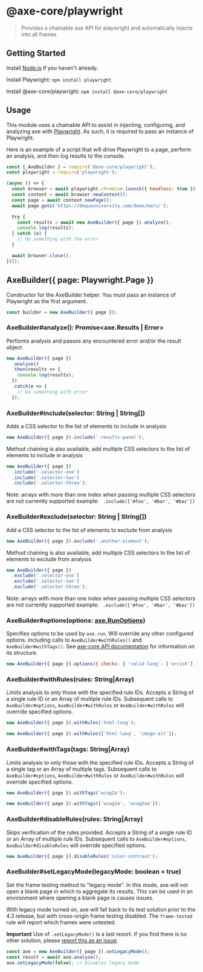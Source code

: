 # @axe-core/playwright

> Provides a chainable axe API for playwright and automatically injects into all frames

## Getting Started

Install [Node.js](https://docs.npmjs.com/getting-started/installing-node) if you haven't already.

Install Playwright: `npm install playwright`

Install @axe-core/playwright: `npm install @axe-core/playwright`

## Usage

This module uses a chainable API to assist in injecting, configuring, and analyzing axe with [Playwright](https://playwright.dev/). As such, it is required to pass an instance of Playwright.

Here is an example of a script that will drive Playwright to a page, perform an analysis, and then log results to the console.

```js
const { AxeBuilder } = require('@axe-core/playwright');
const playwright = require('playwright');

(async () => {
  const browser = await playwright.chromium.launch({ headless: true });
  const context = await browser.newContext();
  const page = await context.newPage();
  await page.goto('https://dequeuniversity.com/demo/mars/');

  try {
    const results = await new AxeBuilder({ page }).analyze();
    console.log(results);
  } catch (e) {
    // do something with the error
  }

  await browser.close();
})();
```

## AxeBuilder({ page: Playwright.Page })

Constructor for the AxeBuilder helper. You must pass an instance of Playwright as the first argument.

```js
const builder = new AxeBuilder({ page });
```

### AxeBuilder#analyze(): Promise<axe.Results | Error>

Performs analysis and passes any encountered error and/or the result object.

```js
new AxeBuilder({ page })
  .analyze()
  .then(results => {
    console.log(results);
  })
  .catch(e => {
    // Do something with error
  });
```

### AxeBuilder#include(selector: String | String[])

Adds a CSS selector to the list of elements to include in analysis

```js
new AxeBuilder({ page }).include('.results-panel');
```

Method chaining is also available, add multiple CSS selectors to the list of elements to include in analysis

```js
new AxeBuilder({ page })
  .include('.selector-one')
  .include('.selector-two')
  .include('.selector-three');
```

Note: arrays with more than one index when passing multiple CSS selectors are not currently supported example: ` .include(['#foo', '#bar', '#baz'])`

### AxeBuilder#exclude(selector: String | String[])

Add a CSS selector to the list of elements to exclude from analysis

```js
new AxeBuilder({ page }).exclude('.another-element');
```

Method chaining is also available, add multiple CSS selectors to the list of elements to exclude from analysis

```js
new AxeBuilder({ page })
  .exclude('.selector-one')
  .exclude('.selector-two')
  .exclude('.selector-three');
```

Note: arrays with more than one index when passing multiple CSS selectors are not currently supported example: ` .exclude(['#foo', '#bar', '#baz'])`

### AxeBuilder#options(options: [axe.RunOptions](https://github.com/dequelabs/axe-core/blob/develop/doc/API.md#options-parameter))

Specifies options to be used by `axe.run`. Will override any other configured options. including calls to `AxeBuilder#withRules()` and `AxeBuilder#withTags()`. See [axe-core API documentation](https://github.com/dequelabs/axe-core/blob/master/doc/API.md) for information on its structure.

```js
new AxeBuilder({ page }).options({ checks: { 'valid-lang': ['orcish'] } });
```

### AxeBuilder#withRules(rules: String|Array)

Limits analysis to only those with the specified rule IDs. Accepts a String of a single rule ID or an Array of multiple rule IDs. Subsequent calls to `AxeBuilder#options`, `AxeBuilder#withRules` or `AxeBuilder#withRules` will override specified options.

```js
new AxeBuilder({ page }).withRules('html-lang');
```

```js
new AxeBuilder({ page }).withRules(['html-lang', 'image-alt']);
```

### AxeBuilder#withTags(tags: String|Array)

Limits analysis to only those with the specified rule IDs. Accepts a String of a single tag or an Array of multiple tags. Subsequent calls to `AxeBuilder#options`, `AxeBuilder#withRules` or `AxeBuilder#withRules` will override specified options.

```js
new AxeBuilder({ page }).withTags('wcag2a');
```

```js
new AxeBuilder({ page }).withTags(['wcag2a', 'wcag2aa']);
```

### AxeBuilder#disableRules(rules: String|Array)

Skips verification of the rules provided. Accepts a String of a single rule ID or an Array of multiple rule IDs. Subsequent calls to `AxeBuilder#options`, `AxeBuilder#disableRules` will override specified options.

```js
new AxeBuilder({ page }).disableRules('color-contrast');
```

### AxeBuilder#setLegacyMode(legacyMode: boolean = true)

Set the frame testing method to "legacy mode". In this mode, axe will not open a blank page in which to aggregate its results. This can be used in an environment where opening a blank page is causes issues.

With legacy mode turned on, axe will fall back to its test solution prior to the 4.3 release, but with cross-origin frame testing disabled. The `frame-tested` rule will report which frames were untested.

**Important** Use of `.setLegacyMode()` is a last resort. If you find there is no other solution, please [report this as an issue](https://github.com/dequelabs/axe-core-npm/issues/).

```js
const axe = new AxeBuilder({ page }).setLegacyMode();
const result = await axe.analyze();
axe.setLegacyMode(false); // Disables legacy mode
```
